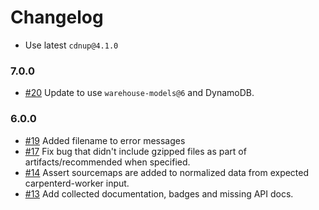 # Changelog

- Use latest `cdnup@4.1.0`

### 7.0.0

- [#20] Update to use `warehouse-models@6` and DynamoDB.

### 6.0.0

- [#19] Added filename to error messages
- [#17] Fix bug that didn't include gzipped files as part of artifacts/recommended when specified.
- [#14] Assert sourcemaps are added to normalized data from expected carpenterd-worker input.
- [#13] Add collected documentation, badges and missing API docs.

[#13]: https://github.com/warehouseai/bffs/pull/13
[#14]: https://github.com/warehouseai/bffs/pull/14
[#17]: https://github.com/warehouseai/bffs/pull/17
[#19]: https://github.com/warehouseai/bffs/pull/19
[#20]: https://github.com/warehouseai/bffs/pull/20
